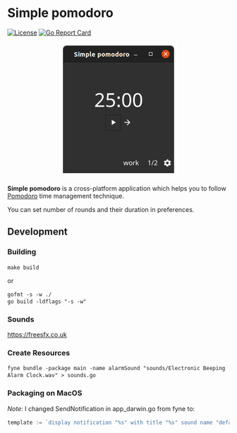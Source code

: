 # Simple pomodoro

[![License](https://img.shields.io/badge/license-MIT-blue.svg)](https://github.com/traefik/traefik/blob/master/LICENSE.md)
[![Go Report Card](https://goreportcard.com/badge/github.com/jozo/simple-pomodoro)](https://goreportcard.com/report/github.com/jozo/simple-pomodoro)


<p align="center">
<img src="docs/main-window.png" alt="Screenshot of the app" title="Screenshot of the app" />
</p>


**Simple pomodoro** is a cross-platform application which helps you to follow [Pomodoro](https://en.wikipedia.org/wiki/Pomodoro_Technique) time management technique.

You can set number of rounds and their duration in preferences.

## Development

### Building
```shell
make build
```

or

```shell
gofmt -s -w ./
go build -ldflags "-s -w"
```

### Sounds
https://freesfx.co.uk

### Create Resources
```shell
fyne bundle -package main -name alarmSound "sounds/Electronic Beeping Alarm Clock.wav" > sounds.go
```

### Packaging on MacOS
_Note_: I changed SendNotification in app_darwin.go from fyne to:
```go
template := `display notification "%s" with title "%s" sound name "default"`
```
